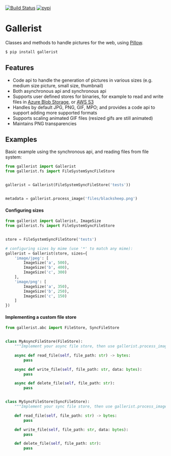 [![Build Status](https://dev.azure.com/robertoprevato/Nest/_apis/build/status/RobertoPrevato.Gallerist?branchName=master)](https://dev.azure.com/robertoprevato/Nest/_build/latest?definitionId=26&branchName=master) [![pypi](https://img.shields.io/pypi/v/Gallerist.svg?color=blue)](https://pypi.org/project/Gallerist/)

# Gallerist
Classes and methods to handle pictures for the web, using [Pillow](https://pillow.readthedocs.io).

```bash
$ pip install gallerist
```

## Features
* Code api to handle the generation of pictures in various sizes (e.g. medium size picture, small size, thumbnail)
* Both asynchronous api and synchronous api
* Supports user defined stores for binaries, for example to read and write files in [Azure Blob Storage](https://azure.microsoft.com/en-us/services/storage/blobs/), or [AWS S3](https://aws.amazon.com/s3/)
* Handles by default JPG, PNG, GIF, MPO; and provides a code api to support adding more supported formats
* Supports scaling animated GIF files (resized gifs are still animated)
* Maintains PNG transparencies

## Examples
Basic example using the synchronous api, and reading files from file system:

```python
from gallerist import Gallerist
from gallerist.fs import FileSystemSyncFileStore


gallerist = Gallerist(FileSystemSyncFileStore('tests'))


metadata = gallerist.process_image('files/blacksheep.png')
```

#### Configuring sizes

```python
from gallerist import Gallerist, ImageSize
from gallerist.fs import FileSystemSyncFileStore


store = FileSystemSyncFileStore('tests')

# configuring sizes by mime (use '*' to match any mime):
gallerist = Gallerist(store, sizes={
    'image/jpeg': [
        ImageSize('a', 500),
        ImageSize('b', 400),
        ImageSize('c', 300)
    ],
    'image/png': [
        ImageSize('a', 350),
        ImageSize('b', 250),
        ImageSize('c', 150)
    ]
})
```

#### Implementing a custom file store

```python
from gallerist.abc import FileStore, SyncFileStore


class MyAsyncFileStore(FileStore):
    """Implement your async file store, then use gallerist.process_image_async method"""

    async def read_file(self, file_path: str) -> bytes:
        pass

    async def write_file(self, file_path: str, data: bytes):
        pass

    async def delete_file(self, file_path: str):
        pass


class MySyncFileStore(SyncFileStore):
    """Implement your sync file store, then use gallerist.process_image method"""

    def read_file(self, file_path: str) -> bytes:
        pass

    def write_file(self, file_path: str, data: bytes):
        pass

    def delete_file(self, file_path: str):
        pass

```
